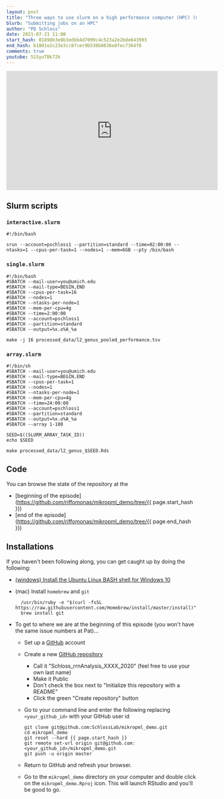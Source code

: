 ```yaml
---
layout: post
title: "Three ways to use slurm on a high performance computer (HPC) (CC130)"
blurb: "Submitting jobs on an HPC"
author: "PD Schloss"
date: 2021-07-21 11:00
start_hash: 01898b3e8b3edbb4d7099c4c523a2e2bde643993
end_hash: b1801e2c23e3cc8fcec9b530b8036e8fec7364f8
comments: true
youtube: 51SyuTBk72k
---
```


<iframe style="margin: 0 auto;display:block;" width="560" height="315" src="https://www.youtube.com/embed/{{ page.youtube }}" frameborder="0" allow="accelerometer; autoplay; encrypted-media; gyroscope; picture-in-picture" allowfullscreen></iframe>

## Slurm scripts

### `interactive.slurm`
```
#!/bin/bash

srun --account=pschloss1 --partition=standard --time=02:00:00 --ntasks=1 --cpus-per-task=1 --nodes=1 --mem=6GB --pty /bin/bash
```

### `single.slurm`
```
#!/bin/bash
#SBATCH --mail-user=you@umich.edu
#SBATCH --mail-type=BEGIN,END
#SBATCH --cpus-per-task=16
#SBATCH --nodes=1
#SBATCH --ntasks-per-node=1
#SBATCH --mem-per-cpu=4g
#SBATCH --time=2:00:00
#SBATCH --account=pschloss1
#SBATCH --partition=standard
#SBATCH --output=%x.o%A_%a

make -j 16 processed_data/l2_genus_pooled_performance.tsv
```

### `array.slurm`

```
#!/bin/sh
#SBATCH --mail-user=you@umich.edu
#SBATCH --mail-type=BEGIN,END
#SBATCH --cpus-per-task=1
#SBATCH --nodes=1
#SBATCH --ntasks-per-node=1
#SBATCH --mem-per-cpu=4g
#SBATCH --time=24:00:00
#SBATCH --account=pschloss1
#SBATCH --partition=standard
#SBATCH --output=%x.o%A_%a
#SBATCH --array 1-100

SEED=$((SLURM_ARRAY_TASK_ID))
echo $SEED

make processed_data/l2_genus_$SEED.Rds
```

## Code

You can browse the state of the repository at the
* [beginning of the episode](https://github.com/riffomonas/mikropml_demo/tree/{{ page.start_hash }})
* [end of the episode](https://github.com/riffomonas/mikropml_demo/tree/{{ page.end_hash }})


## Installations

If you haven't been following along, you can get caught up by doing the following:

* [(windows) Install the Ubuntu Linux BASH shell for Windows 10](https://itsfoss.com/install-bash-on-windows/)
* (mac) Install `homebrew` and `git`
  ```
	/usr/bin/ruby -e "$(curl -fsSL https://raw.githubusercontent.com/Homebrew/install/master/install)"
	brew install git
	```

* To get to where we are at the beginning of this episode (you won't have the same issue numbers at Pat)...
  - Set up a [GitHub](https://www.github.com) account
  - Create a new [GitHub repository](https://github.com/new)
    - Call it "Schloss_rrnAnalysis_XXXX_2020" (feel free to use your own last name)
    - Make it Public
    - Don't check the box next to "Initialize this repository with a README"
    - Click the green "Create repository" button
  - Go to your command line and enter the following replacing `<your_github_id>` with your GitHub user id

		git clone git@github.com:SchlossLab/mikropml_demo.git
		cd mikropml_demo
		git reset --hard {{ page.start_hash }}
		git remote set-url origin git@github.com:<your_github_id>/mikropml_demo.git
		git push -u origin master

  - Return to GitHub and refresh your browser.
  - Go to the `mikropml_demo` directory on your computer and double click on the `mikropml_demo.Rproj` icon. This will launch RStudio and you'll be good to go.
